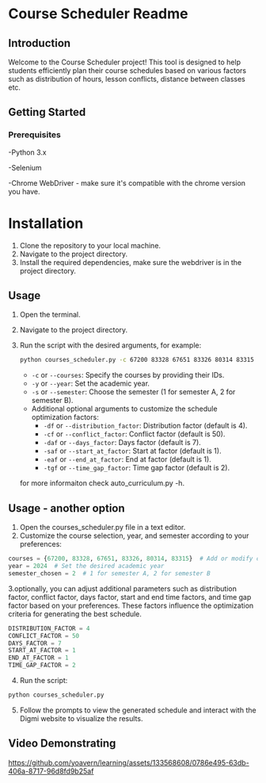 # Course Scheduler Readme

## Introduction

Welcome to the Course Scheduler project! This tool is designed to help students efficiently plan their course schedules based on various factors such as distribution of hours, lesson conflicts, distance between classes etc.

## Getting Started
### Prerequisites
-Python 3.x

-Selenium

-Chrome WebDriver - make sure it's compatible with the chrome version you have.

# Installation
1. Clone the repository to your local machine.
2. Navigate to the project directory.
3. Install the required dependencies, make sure the webdriver is in the project directory.

## Usage
1. Open the terminal.
2. Navigate to the project directory.
3. Run the script with the desired arguments, for example:

   ```bash
   python courses_scheduler.py -c 67200 83328 67651 83326 80314 83315 -y 2024 -s 2 -df 4 -cf 50 -daf 7 -saf 1 -eaf 1 -tgf 2
   ```

   - `-c` or `--courses`: Specify the courses by providing their IDs.
   - `-y` or `--year`: Set the academic year.
   - `-s` or `--semester`: Choose the semester (1 for semester A, 2 for semester B).
   - Additional optional arguments to customize the schedule optimization factors:
     - `-df` or `--distribution_factor`: Distribution factor (default is 4).
     - `-cf` or `--conflict_factor`: Conflict factor (default is 50).
     - `-daf` or `--days_factor`: Days factor (default is 7).
     - `-saf` or `--start_at_factor`: Start at factor (default is 1).
     - `-eaf` or `--end_at_factor`: End at factor (default is 1).
     - `-tgf` or `--time_gap_factor`: Time gap factor (default is 2).
   
	for more informaiton check auto_curriculum.py -h.


## Usage - another option

1. Open the courses_scheduler.py file in a text editor.
2. Customize the course selection, year, and semester according to your preferences:

```python
courses = {67200, 83328, 67651, 83326, 80314, 83315}  # Add or modify course IDs
year = 2024  # Set the desired academic year
semester_chosen = 2  # 1 for semester A, 2 for semester B
```
3.optionally, you can adjust additional parameters such as distribution factor, conflict factor, days factor, start and end time factors, and time gap factor based on your preferences. These factors influence the optimization criteria for generating the best schedule.

```python
DISTRIBUTION_FACTOR = 4
CONFLICT_FACTOR = 50
DAYS_FACTOR = 7
START_AT_FACTOR = 1
END_AT_FACTOR = 1
TIME_GAP_FACTOR = 2
```
4. Run the script:
```bash
python courses_scheduler.py
```
5. Follow the prompts to view the generated schedule and interact with the Digmi website to visualize the results.

## Video Demonstrating
https://github.com/yoavern/learning/assets/133568608/0786e495-63db-406a-8717-96d8fd9b25af




